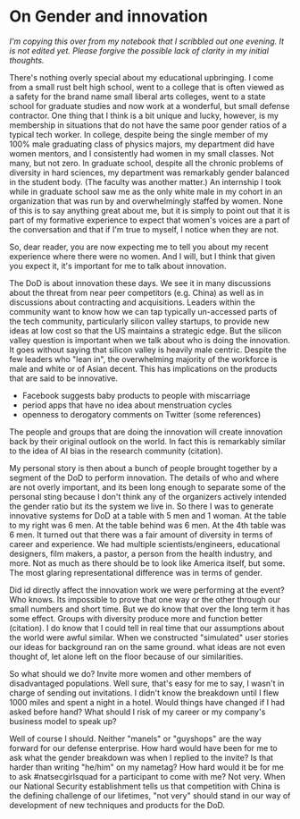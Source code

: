 # On Gender and innovation

*I'm copying this over from my notebook that I scribbled out one evening.  It is not edited yet.  Please forgive the possible lack of clarity in my initial thoughts.*

There's nothing overly special about my educational upbringing.  I come from a small rust belt high school, went to a college that is often viewed as a safety for the brand name small liberal arts colleges, went to a state school for graduate studies and now work at a wonderful, but small defense contractor.  One thing that I think is a bit unique and lucky, however, is my membership in situations that do not have the same poor gender ratios of a typical tech worker.  In college, despite being the single member of my 100% male graduating class of physics majors, my department did have women mentors, and I consistently had women in my small classes.  Not many, but not zero.  In graduate school, despite all the chronic problems of diversity in hard sciences, my department was remarkably gender balanced in the student body.  (The faculty was another matter.)  An internship I took while in graduate school saw me as the only white male in my cohort in an organization that was run by and overwhelmingly staffed by women.  None of this is to say anything great about me, but it is simply to point out that it is part of my formative experience to expect that women's voices are a part of the conversation and that if I'm true to myself, I notice when they are not.

So, dear reader, you are now expecting me to tell you about my recent experience where there were no women.  And I will, but I think that  given you expect it, it's important for me to talk about innovation.


The DoD is about innovation these days.  We see it in many discussions about the threat from near peer competitors (e.g. China) as well as in discussions about contracting and acquisitions.  Leaders within the community want to know how we can tap typically un-accessed parts of the tech community, particularly silicon valley startups, to provide new ideas at low cost so that the US maintains a strategic edge.  But the silicon valley question is important when we talk about who is doing the innovation.  It goes without saying that silicon valley is heavily male centric.  Despite the few leaders who "lean in", the overwhelming majority of the workforce is male and white or of Asian decent.  This has implications on the products that are said to be innovative.  

* Facebook suggests baby products to people with miscarriage
* period apps that have no idea about menstruation cycles
* openness to derogatory comments on Twitter (some references)

The people and groups that are doing the innovation will create innovation back by their original outlook on the world.  In fact this is remarkably similar to the idea of AI bias in the research community (citation).  

My personal story is then about a bunch of people brought together by a segment of the DoD to perform innovation. The details of who and where are not overly important, and its been long enough to separate some of the personal sting because I don't think any of the organizers actively intended the gender ratio but its the system we live in.  So there I was to generate innovative systems for DoD at a table with 5 men and 1 woman.  At the table to my right was 6 men.  At the table behind was 6 men.  At the 4th table was 6 men.  It turned out that there was a fair amount of diversity in terms of career and experience.  We had multiple scientists/engineers, educational designers, film makers, a pastor, a person from the health industry, and more.  Not as much as there should be to look like America itself, but some.  The most glaring representational difference was in terms of gender.

Did id directly affect the innovation work we were performing at the event?  Who knows.  Its impossible to prove that one way or the other through our small numbers and short time.  But we do know that over the long term it has some effect.  Groups with diversity produce more and function better (citation).  I do know that I could tell in real time that our assumptions about the world were awful similar.  When we constructed "simulated" user stories our ideas for background ran on the same ground.  what ideas are not even thought of, let alone left on the floor because of our similarities.

So what should we do?  Invite more women and other members of disadvantaged populations.  Well sure, that's easy for me to say, I wasn't in charge of sending out invitations.  I didn't know the breakdown until I flew 1000 miles and spent a night in a hotel.  Would things have changed if I had asked before hand?  What should I risk of my career or my company's business model to speak up?

Well of course I should.  Neither "manels" or "guyshops" are the way forward for our defense enterprise.  How hard would have been for me to ask what the gender breakdown was when I replied to the invite?  Is that harder than writing "he/him" on my nametag?  How hard would it be for me to ask #natsecgirlsquad for a participant to come with me?  Not very.  When our National Security establishment tells us that competition with China is the defining challenge of our lifetimes, "not very" should stand in our way of development of new techniques and products for the DoD.
